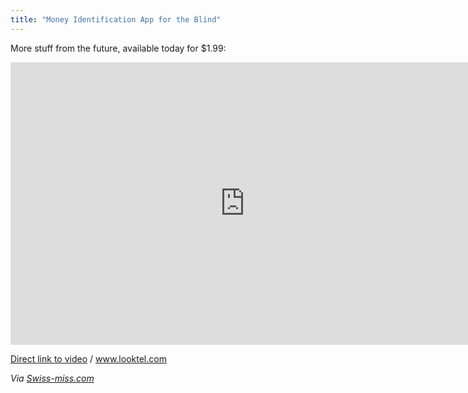 ```yaml
---
title: "Money Identification App for the Blind"
---
```

<p>More stuff from the future, available today for $1.99:</p>
<p><iframe title="YouTube video player" width="750" height="452" src="https://www.youtube.com/embed/lvfDnGMPrkI" frameborder="0" allowfullscreen></iframe></p>
<p><a href="https://www.youtube.com/watch?v=lvfDnGMPrkI">Direct link to video</a> / <a href="https://www.looktel.com/">www.looktel.com</a></p>
<p><em>Via <a href="https://www.swiss-miss.com/2011/03/looktel-money-reader.html">Swiss-miss.com</a></em></p>
